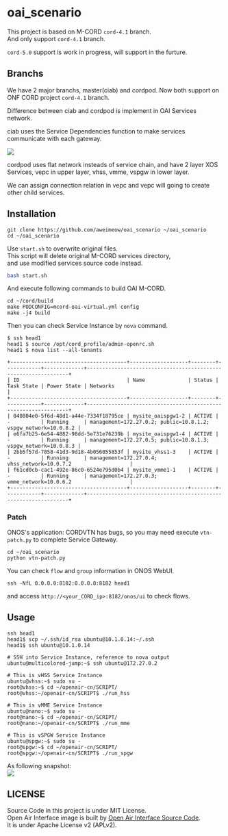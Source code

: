 # oai_scenario

This project is based on M-CORD `cord-4.1` branch.  
And only support `cord-4.1` branch.  

`cord-5.0` support is work in progress, will support in the furture.

## Branchs

We have 2 major branchs, master(ciab) and cordpod.
Now both support on ONF CORD project `cord-4.1` branch.

Difference between ciab and cordpod is implement in OAI Services network.

ciab uses the Service Dependencies function to make services communicate with
each gateway.

![](https://raw.githubusercontent.com/aweimeow/oai_scenario/master/assets/service_graph.png)

cordpod uses flat network insteads of service chain, 
and have 2 layer XOS Services, vepc in upper layer, vhss, vmme, vspgw in lower
layer.

We can assign connection relation in vepc and vepc will going to create other
child services.

## Installation

```
git clone https://github.com/aweimeow/oai_scenario ~/oai_scenario
cd ~/oai_scenario
```

Use `start.sh` to overwrite original files.  
This script will delete original M-CORD services directory,  
and use modified services source code instead.

```bash
bash start.sh
```

And execute following commands to build OAI M-CORD.

```
cd ~/cord/build
make PODCONFIG=mcord-oai-virtual.yml config
make -j4 build
```

Then you can check Service Instance by `nova` command.

```
$ ssh head1
head1 $ source /opt/cord_profile/admin-openrc.sh
head1 $ nova list --all-tenants

+--------------------------------------+-------------------+--------+------------+-------------+----------------------------------------------------------------+
| ID                                   | Name              | Status | Task State | Power State | Networks                                                       |
+--------------------------------------+-------------------+--------+------------+-------------+----------------------------------------------------------------+
| 040804e0-5f6d-48d1-a44e-7334f18795ce | mysite_oaispgw1-2 | ACTIVE | -          | Running     | management=172.27.0.2; public=10.8.1.2; vspgw_network=10.0.8.2 |
| e6fa7b25-6e54-4882-98dd-5e731e76239b | mysite_oaispgw1-4 | ACTIVE | -          | Running     | management=172.27.0.5; public=10.8.1.3; vspgw_network=10.0.8.3 |
| 2bb5f57d-7858-41d3-9d18-4b056055853f | mysite_vhss1-3    | ACTIVE | -          | Running     | management=172.27.0.4; vhss_network=10.0.7.2                   |
| f61cd0cb-cac1-492e-86c0-6524e795d0b4 | mysite_vmme1-1    | ACTIVE | -          | Running     | management=172.27.0.3; vmme_network=10.0.6.2                   |
+--------------------------------------+-------------------+--------+------------+-------------+----------------------------------------------------------------+
```

### Patch

ONOS's application: CORDVTN has bugs, so you may need execute `vtn-patch.py`
to complete Service Gateway.

```
cd ~/oai_scenario
python vtn-patch.py
```

You can check `flow` and `group` information in ONOS WebUI.

```
ssh -NfL 0.0.0.0:8182:0.0.0.0:8182 head1
```

and access `http://<your_CORD_ip>:8182/onos/ui` to check flows.

## Usage

```
ssh head1
head1$ scp ~/.ssh/id_rsa ubuntu@10.1.0.14:~/.ssh
head1$ ssh ubuntu@10.1.0.14

# SSH into Service Instance, reference to nova output
ubuntu@multicolored-jump:~$ ssh ubuntu@172.27.0.2

# This is vHSS Service Instance
ubuntu@vhss:~$ sudo su -
root@vhss:~$ cd ~/openair-cn/SCRIPT/
root@vhss:~/openair-cn/SCRIPT$ ./run_hss

# This is vMME Service Instance
ubuntu@nano:~$ sudo su -
root@nano:~$ cd ~/openair-cn/SCRIPT/
root@nano:~/openair-cn/SCRIPT$ ./run_mme

# This is vSPGW Service Instance
ubuntu@spgw:~$ sudo su -
root@spgw:~$ cd ~/openair-cn/SCRIPT/
root@spgw:~/openair-cn/SCRIPT$ ./run_spgw
```

As following snapshot:  
![](https://raw.githubusercontent.com/aweimeow/oai_scenario/master/assets/snapshot.png)

## LICENSE

Source Code in this project is under MIT License.  
Open Air Interface image is built by [Open Air Interface Source
Code](https://gitlab.eurecom.fr/oai/openair-cn).  
It is under Apache License v2 (APLv2).
